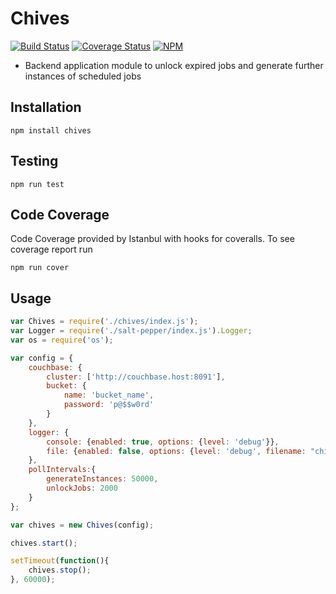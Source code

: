 # Chives
[![Build Status](https://travis-ci.org/GannettDigital/SpiceRack.svg?branch=master)](https://travis-ci.org/GannettDigital/SpiceRack)
[![Coverage Status](https://coveralls.io/repos/GannettDigital/SpiceRack/badge.svg?branch=master&service=github)](https://coveralls.io/github/GannettDigital/SpiceRack?branch=master)
[![NPM](https://nodei.co/npm/salt-pepper.png?downloads=true&downloadRank=true&stars=true)](https://nodei.co/npm/chives/)

- Backend application module to unlock expired jobs and generate further instances of scheduled jobs

## Installation
```npm install chives```

## Testing
```npm run test```
 
## Code Coverage
Code Coverage provided by Istanbul with hooks for coveralls.  To see coverage report run

```
npm run cover
```

## Usage
```javascript
var Chives = require('./chives/index.js');
var Logger = require('./salt-pepper/index.js').Logger;
var os = require('os');

var config = {
    couchbase: {
        cluster: ['http://couchbase.host:8091'],
        bucket: {
            name: 'bucket_name',
            password: 'p@$$w0rd'
        }
    },
    logger: {
        console: {enabled: true, options: {level: 'debug'}},
        file: {enabled: false, options: {level: 'debug', filename: "chives.log"}}
    },
    pollIntervals:{
        generateInstances: 50000,
        unlockJobs: 2000
    }
};

var chives = new Chives(config);

chives.start();

setTimeout(function(){
    chives.stop();
}, 60000);

```